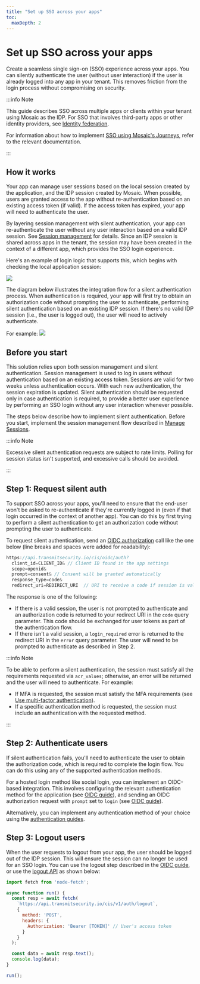 ```yaml
---
title: "Set up SSO across your apps"
toc:
  maxDepth: 2
---
```


# Set up SSO across your apps

Create a seamless single sign-on (SSO) experience across your apps. You can silently authenticate the user (without user interaction) if the user is already logged into any app in your tenant. This removes friction from the login process without compromising on security.

:::info Note

This guide describes SSO across multiple apps or clients within your tenant using Mosaic as the IDP. For SSO that involves third-party apps or other identity providers, see [Identity federation](/guides/user/sso_login_saml.md).

For information about how to implement [SSO using Mosaic's Journeys](/guides/user/sso_orchestration/sso_overview/), refer to the relevant documentation.

:::

## How it works

Your app can manage user sessions based on the local session created by the application, and the IDP session created by Mosaic. When possible, users are granted access to the app without re-authentication based on an existing access token (if valid). If the access token has expired, your app will need to authenticate the user.

By layering session management with silent authentication, your app can re-authenticate the user without any user interaction based on a valid IDP session. See [Session management](/guides/user/how_sessions_work.md) for details. Since an IDP session is shared across apps in the tenant, the session may have been created in the context of a different app, which provides the SSO login experience.

Here's an example of login logic that supports this, which begins with checking the local application session:

![](../../images/UserID/sso_with_session_mgmt.png)

The diagram below illustrates the integration flow for a silent authentication process. When authentication is required, your app will first try to obtain an authorization code without prompting the user to authenticate, performing silent authentication based on an existing IDP session. If there's no valid IDP session (i.e., the user is logged out), the user will need to actively authenticate.

For example:
![](../../images/UserID/sso_across_apps.png)

## Before you start

This solution relies upon both session management and silent authentication. Session management is used to log in users without authentication based on an existing access token. Sessions are valid for two weeks unless authentication occurs. With each new authentication, the session expiration is updated. Silent authentication should be requested only in case authentication is required, to provide a better user experience by performing an SSO login without any user interaction whenever possible.

The steps below describe how to implement silent authentication. Before you start, implement the session management flow described in [Manage Sessions](/guides/user/manage_user_sessions.md).

:::info Note

Excessive silent authentication requests are subject to rate limits. Polling for session status isn't supported, and excessive calls should be avoided.

:::

## Step 1: Request silent auth

To support SSO across your apps, you'll need to ensure that the end-user won't be asked to re-authenticate if they're currently logged in (even if that login occurred in the context of another app). You can do this by first trying to perform a silent authentication to get an authorization code without prompting the user to authenticate.

To request silent authentication, send an [OIDC authorization](/openapi/user/oidc/#operation/oidcAuthenticate) call like the one below (line breaks and spaces were added for readability):

```js
https://api.transmitsecurity.io/cis/oidc/auth?
  client_id=CLIENT_ID& // Client ID found in the app settings
  scope=openid&
  prompt=consent& // Consent will be granted automatically
  response_type=code&
  redirect_uri=REDIRECT_URI  // URI to receive a code if session is valid
```

The response is one of the following:
- If there is a valid session, the user is not prompted to authenticate and an authorization code is returned to your redirect URI in the `code` query parameter. This code should be exchanged for user tokens as part of the authentication flow.
- If there isn't a valid session, a `login_required` error is returned to the redirect URI in the `error` query parameter. The user will need to be prompted to authenticate as described in Step 2.

:::info Note

To be able to perform a silent authentication, the session must satisfy all the requirements requested via `acr_values`; otherwise, an error will be returned and the user will need to authenticate. For example:
- If MFA is requested, the session must satisfy the MFA requirements (see [Use multi-factor authentication](/guides/user/auth_mfa_guide.md)).
- If a specific authentication method is requested, the session must include an authentication with the requested method.

:::

## Step 2: Authenticate users

If silent authentication fails, you'll need to authenticate the user to obtain the authorization code, which is required to complete the login flow. You can do this using any of the supported authentication methods.

For a hosted login method like social login, you can implement an OIDC-based integration. This involves configuring the relevant authentication method for the application (see [OIDC guide](/guides/user/auth_oidc/#step-1-set-up-login-method)), and sending an OIDC authorization request with `prompt` set to `login` (see [OIDC guide](/guides/user/auth_oidc/#step-3-authorize-user)).

Alternatively, you can implement any authentication method of your choice using the [authentication guides](/guides/user/auth_overview/).

## Step 3: Logout users

When the user requests to logout from your app, the user should be logged out of the IDP session. This will ensure the session can no longer be used for an SSO login. You can use the logout step described in the [OIDC guide](/guides/user/auth_oidc/#step-7-log-out-user), or use the [logout API](/openapi/user/one-time-login/#operation/logout) as shown below:

```js
import fetch from 'node-fetch';

async function run() {
  const resp = await fetch(
    `https://api.transmitsecurity.io/cis/v1/auth/logout`,
    {
      method: 'POST',
      headers: {
        Authorization: 'Bearer [TOKEN]' // User's access token
      }
    }
  );

  const data = await resp.text();
  console.log(data);
}

run();

```
